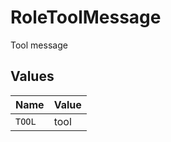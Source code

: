 # RoleToolMessage

Tool message


## Values

| Name   | Value  |
| ------ | ------ |
| `TOOL` | tool   |